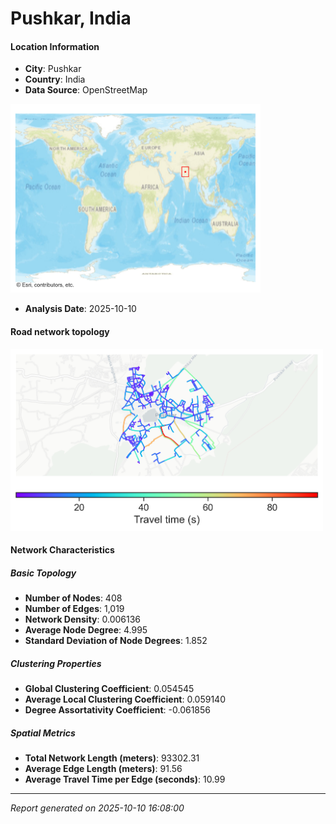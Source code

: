 # Pushkar, India

#### Location Information

- **City**: Pushkar
- **Country**: India
- **Data Source**: OpenStreetMap
<img src="Pushkar_location.png" alt="Pushkar Location Map" width="400" />

- **Analysis Date**: 2025-10-10

#### Road network topology

<img src="Pushkar_network_map.png" alt="Pushkar Road Network Map" width="500"/>

#### Network Characteristics

##### Basic Topology

- **Number of Nodes**: 408
- **Number of Edges**: 1,019
- **Network Density**: 0.006136
- **Average Node Degree**: 4.995
- **Standard Deviation of Node Degrees**: 1.852

##### Clustering Properties

- **Global Clustering Coefficient**: 0.054545
- **Average Local Clustering Coefficient**: 0.059140
- **Degree Assortativity Coefficient**: -0.061856

##### Spatial Metrics

- **Total Network Length (meters)**: 93302.31
- **Average Edge Length (meters)**: 91.56
- **Average Travel Time per Edge (seconds)**: 10.99

---
*Report generated on 2025-10-10 16:08:00*
